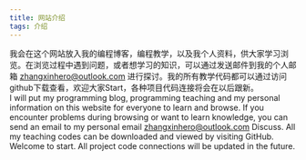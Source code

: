 ```yaml
---
title: 网站介绍
tags: 介绍
---
```

我会在这个网站放入我的编程博客，编程教学，以及我个人资料，供大家学习浏览。在浏览过程中遇到问题，或者想学习的知识，可以通过发送邮件到我的个人邮箱 zhangxinhero@outlook.com 进行探讨。我的所有教学代码都可以通过访问github下载查看，欢迎大家Start，各种项目代码连接将会在以后跟新。  
I will put my programming blog, programming teaching and my personal information on this website for everyone to learn and browse. If you encounter problems during browsing or want to learn knowledge, you can send an email to my personal email zhangxinhero@outlook.com Discuss. All my teaching codes can be downloaded and viewed by visiting GitHub. Welcome to start. All project code connections will be updated in the future.

